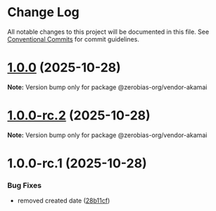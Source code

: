 # Change Log

All notable changes to this project will be documented in this file.
See [Conventional Commits](https://conventionalcommits.org) for commit guidelines.

# [1.0.0](https://github.com/zerobias-org/vendor/compare/@zerobias-org/vendor-akamai@1.0.0-rc.2...@zerobias-org/vendor-akamai@1.0.0) (2025-10-28)

**Note:** Version bump only for package @zerobias-org/vendor-akamai





# [1.0.0-rc.2](https://github.com/zerobias-org/vendor/compare/@zerobias-org/vendor-akamai@1.0.0-rc.1...@zerobias-org/vendor-akamai@1.0.0-rc.2) (2025-10-28)

**Note:** Version bump only for package @zerobias-org/vendor-akamai





# 1.0.0-rc.1 (2025-10-28)


### Bug Fixes

* removed created date ([28b11cf](https://github.com/zerobias-org/vendor/commit/28b11cf2563e9cdadd4b1dc83edd60d2fcd01df0))
